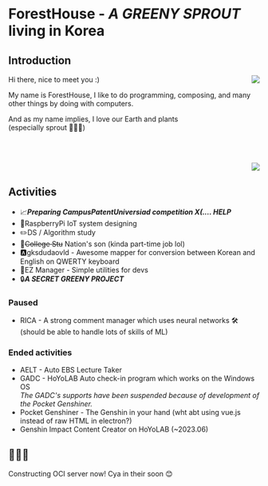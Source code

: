 # ForestHouse - *A GREENY SPROUT* living in Korea

## Introduction
<img align="right" src="https://github-readme-stats.vercel.app/api?username=ForestHouse2316"></img>
<p align="left">
  <p>Hi there, nice to meet you :)</p>
  <p>My name is ForestHouse, I like to do programming, composing, and many other things by doing with computers.</p>
  <p>And as my name implies, I love our Earth and plants
  <br>
  (especially sprout 🌱🌱🌱)</p>
  <br><br>
</p>
<img align="right" src="https://github-readme-stats.vercel.app/api/top-langs/?username=ForestHouse2316&layout=compact&langs_count=8"></img>
<br>

## Activities
- 📈***Preparing CampusPatentUniversiad competition X(.... HELP***
- 🍇RaspberryPi IoT system designing
- ✏️DS / Algorithm study
- 🏫~~College Stu~~ Nation's son (kinda part-time job lol)
- 🅰️gksdudaovld - Awesome mapper for conversion between Korean and English on QWERTY keyboard
- 🔧EZ Manager - Simple utilities for devs
- 🔒***A SECRET GREENY PROJECT***

### Paused
- RICA - A strong comment manager which uses neural networks 🛠️ (should be able to handle lots of skills of ML)

### Ended activities
- AELT - Auto EBS Lecture Taker
- GADC - HoYoLAB Auto check-in program which works on the Windows OS\
*The GADC's supports have been suspended because of development of the Pocket Genshiner.*
- Pocket Genshiner - The Genshin in your hand (wht abt using vue.js instead of raw HTML in electron?)
- Genshin Impact Content Creator on HoYoLAB (~2023.06)


## 🌳🌲🍃
Constructing OCI server now! Cya in their soon 😊


